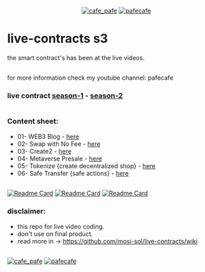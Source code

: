 <p align="center"> 
  <a href="https://twitter.com/cafe_pafe" target="blank"><img src="https://img.shields.io/twitter/follow/cafe_pafe?logo=twitter&style=plastic&labelColor=334455" alt="cafe_pafe" /></a> 
<a href="https://youtube.com/pafecafe" target="blank"><img src="https://img.shields.io/badge/youtube-watch-red/follow/cafe_pafe?logo=youtube&style=plastic&logoColor=red&labelColor=334455" alt="pafecafe" /></a> 
</p>

# live-contracts s3
the smart contract's has been at the live videos.
##
for more information check my youtube channel: pafecafe


### **live contract** [season-1](https://github.com/mosi-sol/live-contracts) - [season-2](https://github.com/mosi-sol/live-contracts-s2)

#
### Content sheet:

- 01- WEB3 Blog - [here](https://github.com/mosi-sol/live-contract-s3/tree/main/01-Web3%20Blog) 
- 02- Swap with No Fee - [here](https://github.com/mosi-sol/live-contract-s3/tree/main/02-Swap%20No%20Fee) 
- 03- Create2 - [here](https://github.com/mosi-sol/live-contract-s3/tree/main/03-%20Create2) 
- 04- Metaverse Presale - [here](https://github.com/mosi-sol/live-contract-s3/tree/main/04-Metaverse%20-%20sell%20lands%20logic) 
- 05- Tokenize {create decentralized shop} - [here](https://github.com/mosi-sol/live-contract-s3/tree/main/05-Tokenize) 
- 06- Safe Transfer {safe actions} - [here](https://github.com/mosi-sol/live-contract-s3/tree/main/06-SafeTransfer) 


##

[![Readme Card](https://github-readme-stats.vercel.app/api/pin/?username=mosi-sol&repo=live-contracts)](https://github.com/mosi-sol/live-contracts)
[![Readme Card](https://github-readme-stats.vercel.app/api/pin/?username=mosi-sol&repo=live-contracts-s2)](https://github.com/mosi-sol/live-contracts-s2)
[![Readme Card](https://github-readme-stats.vercel.app/api/pin/?username=mosi-sol&repo=live-contract-s3)](https://github.com/mosi-sol/live-contract-s3)

### disclaimer:

- this repo for live video coding.
- don't use on final product.
- read more in -> https://github.com/mosi-sol/live-contracts/wiki

##
<div>
<span align="left"> 
<a href="https://github.com/mosi-sol/live-contract-s3" target="blank">
  <img src="https://img.shields.io/badge/License-MIT-blue?style=flat" alt="cafe_pafe" /></a>  
</span>
<span align="center"> 
<a href="https://img.shields.io/twitter/url?url=https%3A%2F%2Fgithub.com%2Fmosi-sol%2Flive-contract-s3" target="blank"><img src="https://img.shields.io/twitter/url?url=https%3A%2F%2Fgithub.com%2Fmosi-sol%2Flive-contract-s3" alt="pafecafe" /></a> 
</span>
</div>
